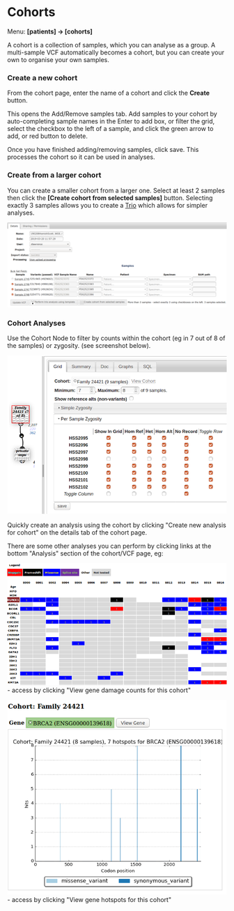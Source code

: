 # Cohorts

Menu: **[patients] -> [cohorts]**

A cohort is a collection of samples, which you can analyse as a group. A multi-sample VCF automatically becomes a cohort, but you can create your own to organise your own samples.

### Create a new cohort

From the cohort page, enter the name of a cohort and click the **Create** button.

This opens the Add/Remove samples tab. Add samples to your cohort by auto-completing sample names in the Enter to add box, or filter the grid, select the checkbox to the left of a sample, and click the green arrow to add, or red button to delete.

Once you have finished adding/removing samples, click save. This processes the cohort so it can be used in analyses.

### Create from a larger cohort

You can create a smaller cohort from a larger one. Select at least 2 samples then click the **[Create cohort from selected samples]** button. Selecting exactly 3 samples allows you to create a [Trio](trios.md) which allows for simpler analyses.

![Creating a sub-cohort](../data/images/multi_sample_vcf.png)

### Cohort Analyses

Use the Cohort Node to filter by counts within the cohort (eg in 7 out of 8 of the samples) or zygosity. (see screenshot below).

![Cohort Node filtering by zygosity](images/cohort_node_editor.png)

Quickly create an analysis using the cohort by clicking "Create new analysis for cohort" on the details tab of the cohort page.

There are some other analyses you can perform by clicking links at the bottom "Analysis" section of the cohort/VCF page, eg:

![Gene/Sample Matrix](images/cohort_matrix.png) - access by clicking "View gene damage counts for this cohort"

![Cohort Hotspots graph](images/cohort_hotspots.png) - access by clicking "View gene hotspots for this cohort"
